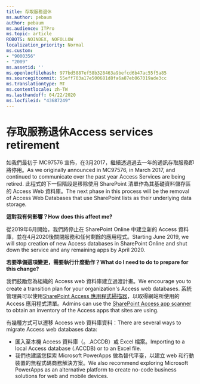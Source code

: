 ```yaml
---
title: 存取服務退休
ms.author: pebaum
author: pebaum
ms.audience: ITPro
ms.topic: article
ROBOTS: NOINDEX, NOFOLLOW
localization_priority: Normal
ms.custom:
- "9000356"
- "2009"
ms.assetid: ''
ms.openlocfilehash: 977bd5887ef58b328463a9befcd6b47ac55f5a85
ms.sourcegitcommit: 55eff703a17e500681d8fa6a87eb067019ade3cc
ms.translationtype: MT
ms.contentlocale: zh-TW
ms.lasthandoff: 04/22/2020
ms.locfileid: "43687249"
---
```

# <a name="access-services-retirement"></a><span data-ttu-id="c389c-102">存取服務退休</span><span class="sxs-lookup"><span data-stu-id="c389c-102">Access services retirement</span></span>

<span data-ttu-id="c389c-103">如我們最初于 MC97576 宣佈，在3月2017，繼續透過過去一年的通訊存取服務即將停用。</span><span class="sxs-lookup"><span data-stu-id="c389c-103">As we originally announced in MC97576, in March 2017, and continued to communicate over the past year Access Services are being retired.</span></span> <span data-ttu-id="c389c-104">此程式的下一個階段是移除使用 SharePoint 清單作為其基礎資料儲存區的 Access Web 資料庫。</span><span class="sxs-lookup"><span data-stu-id="c389c-104">The next phase in this process will be the removal of Access Web Databases that use SharePoint lists as their underlying data storage.</span></span>

<span data-ttu-id="c389c-105">**這對我有何影響？**</span><span class="sxs-lookup"><span data-stu-id="c389c-105">**How does this affect me?**</span></span>

<span data-ttu-id="c389c-106">從2019年6月開始，我們將停止在 SharePoint Online 中建立新的 Access 資料庫，並在4月2020後關閉服務和任何剩餘的應用程式。</span><span class="sxs-lookup"><span data-stu-id="c389c-106">Starting June 2019, we will stop creation of new Access databases in SharePoint Online and shut down the service and any remaining apps by April 2020.</span></span>

<span data-ttu-id="c389c-107">**若要準備這項變更，需要執行什麼動作？**</span><span class="sxs-lookup"><span data-stu-id="c389c-107">**What do I need to do to prepare for this change?**</span></span>

<span data-ttu-id="c389c-108">我們鼓勵您為組織的 Access web 資料庫建立過渡計畫。</span><span class="sxs-lookup"><span data-stu-id="c389c-108">We encourage you to create a transition plan for your organization's Access web databases.</span></span> <span data-ttu-id="c389c-109">系統管理員可以使用[SharePoint Access 應用程式掃描器](https://github.com/SharePoint/PnP-Tools/tree/master/Solutions/SharePoint.AccessApp.Scanner)，以取得網站所使用的 Access 應用程式清單。</span><span class="sxs-lookup"><span data-stu-id="c389c-109">Admins can use the [SharePoint Access app scanner](https://github.com/SharePoint/PnP-Tools/tree/master/Solutions/SharePoint.AccessApp.Scanner) to obtain an inventory of the Access apps that sites are using.</span></span>

<span data-ttu-id="c389c-110">有幾種方式可以遷移 Access web 資料庫資料：</span><span class="sxs-lookup"><span data-stu-id="c389c-110">There are several ways to migrate Access web databases data:</span></span>

- <span data-ttu-id="c389c-111">匯入至本機 Access 資料庫（。.ACCDB）或 Excel 檔案。</span><span class="sxs-lookup"><span data-stu-id="c389c-111">Importing to a local Access database (.ACCDB) or to an Excel file.</span></span>
- <span data-ttu-id="c389c-112">我們也建議您探索 Microsoft PowerApps 做為替代平臺，以建立 web 和行動裝置的無程式碼商務解決方案。</span><span class="sxs-lookup"><span data-stu-id="c389c-112">We also recommend exploring Microsoft PowerApps as an alternative platform to create no-code business solutions for web and mobile devices.</span></span>